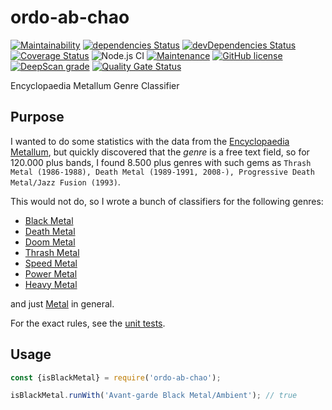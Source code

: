# ordo-ab-chao
[![Maintainability](https://api.codeclimate.com/v1/badges/3579410cd123c5b893a8/maintainability)](https://codeclimate.com/github/kyusu/ordo-ab-chao/maintainability)
[![dependencies Status](https://david-dm.org/kyusu/ordo-ab-chao/status.svg)](https://david-dm.org/kyusu/ordo-ab-chao)
[![devDependencies Status](https://david-dm.org/kyusu/ordo-ab-chao/dev-status.svg)](https://david-dm.org/kyusu/ordo-ab-chao?type=dev)
[![Coverage Status](https://coveralls.io/repos/github/kyusu/ordo-ab-chao/badge.svg)](https://coveralls.io/github/kyusu/ordo-ab-chao)
![Node.js CI](https://github.com/kyusu/ordo-ab-chao/workflows/Node.js%20CI/badge.svg)
[![Maintenance](https://img.shields.io/badge/Maintained%3F-yes-green.svg)](https://github.com/kyusu/ordo-ab-chao/graphs/commit-activity)
[![GitHub license](https://img.shields.io/github/license/kyusu/ordo-ab-chao.svg)](https://github.com/kyusu/ordo-ab-chao/blob/master/LICENSE)
[![DeepScan grade](https://deepscan.io/api/teams/10488/projects/13337/branches/220799/badge/grade.svg)](https://deepscan.io/dashboard#view=project&tid=10488&pid=13337&bid=220799)
[![Quality Gate Status](https://sonarcloud.io/api/project_badges/measure?project=kyusu_ordo-ab-chao&metric=alert_status)](https://sonarcloud.io/dashboard?id=kyusu_ordo-ab-chao)


Encyclopaedia Metallum Genre Classifier

## Purpose

I wanted to do some statistics with the data from the [Encyclopaedia Metallum](https://www.metal-archives.com), but
quickly discovered that the _genre_ is a free text field, so for 120.000 plus bands, I found 8.500 plus genres with
such gems as `Thrash Metal (1986-1988), Death Metal (1989-1991, 2008-), Progressive Death Metal/Jazz Fusion (1993)`.

This would not do, so I wrote a bunch of classifiers for the following genres:

- [Black Metal](src/isBlackMetal.js)
- [Death Metal](src/isDeathMetal.js)
- [Doom Metal](src/isDeathMetal.js)
- [Thrash Metal](src/isThrashMetal.js)
- [Speed Metal](src/isSpeedMetal.js)
- [Power Metal](src/isPowerMetal.js)
- [Heavy Metal](src/isHeavyMetal.js)

and just [Metal](src/isMetal.js) in general.

For the exact rules, see the [unit tests](tests).

## Usage
```javascript
const {isBlackMetal} = require('ordo-ab-chao');

isBlackMetal.runWith('Avant-garde Black Metal/Ambient'); // true
```
